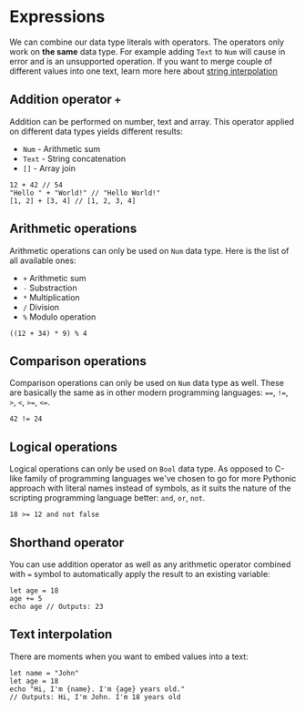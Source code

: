 # Expressions

We can combine our data type literals with operators. The operators only work on **the same** data type. For example adding `Text` to `Num` will cause in error and is an unsupported operation. If you want to merge couple of different values into one text, learn more here about [string interpolation](/basic_syntax/expressions#text-interpolation)

## Addition operator `+`

Addition can be performed on number, text and array. This operator applied on different data types yields different results:

- `Num` - Arithmetic sum
- `Text` - String concatenation 
- `[]` - Array join

```ab
12 + 42 // 54
"Hello " + "World!" // "Hello World!"
[1, 2] + [3, 4] // [1, 2, 3, 4]
```

## Arithmetic operations

Arithmetic operations can only be used on `Num` data type. Here is the list of all available ones:
- `+` Arithmetic sum
- `-` Substraction
- `*` Multiplication 
- `/` Division
- `%` Modulo operation

```ab
((12 + 34) * 9) % 4
```

## Comparison operations

Comparison operations can only be used on `Num` data type as well. These are basically the same as in other modern programming languages: `==`, `!=`, `>`, `<`, `>=`, `<=`.

```ab
42 != 24
```

## Logical operations

Logical operations can only be used on `Bool` data type. As opposed to C-like family of programming languages we've chosen to go for more Pythonic approach with literal names instead of symbols, as it suits the nature of the scripting programming language better: `and`, `or`, `not`.

```ab
18 >= 12 and not false
```

## Shorthand operator

You can use addition operator as well as any arithmetic operator combined with `=` symbol to automatically apply the result to an existing variable:

```ab
let age = 18
age += 5
echo age // Outputs: 23
```

## Text interpolation

There are moments when you want to embed values into a text:

```ab
let name = "John"
let age = 18
echo "Hi, I'm {name}. I'm {age} years old."
// Outputs: Hi, I'm John. I'm 18 years old
```

